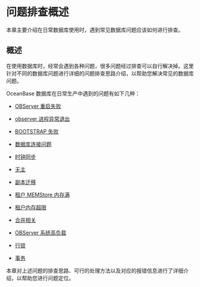 问题排查概述 
===========================

本章主要介绍在日常数据库使用时，遇到常见数据库问题应该如何进行排查。

概述 
-----------------------

在使用数据库时，经常会遇到各种问题，很多问题经过排查可以自行解决掉。这里针对不同的数据库问题进行详细的问题排查思路介绍，以帮助您解决常见的数据库问题。

OceanBase 数据库在日常生产中遇到的问题有如下几种：

* [OBServer 重启失败](../4.troubleshooting/3.observer-restart-failure-troubleshooting.md)

  

* [observer 进程异常退出](../4.troubleshooting/4.observer-process-exits-abnormally.md)

  

* [BOOTSTRAP 失败](../4.troubleshooting/5.troubleshooting-bootstrap-failures.md)

  

* [数据库连接问题](../4.troubleshooting/6.troubleshooting-database-connectivity-issues.md)

  

* [时钟同步](../4.troubleshooting/7.troubleshoot-clock-synchronization-issues.md)

  

* [无主](../4.troubleshooting/8.no-primary-troubleshooting.md)

  

* [副本迁移](../4.troubleshooting/9.troubleshooting-replica-migration.md)

  

* [租户 MEMStore 内存满](../4.troubleshooting/10.troubleshooting-when-the-memory-of-tenant-memstore-is-full.md)

  

* [租户内存超限](../4.troubleshooting/11.tenant-memory-limit-exceeded.md)

  

* [合并相关](../4.troubleshooting/12.merge-troubleshooting.md)

  

* [OBServer 系统高负载](../4.troubleshooting/13.high-load-processing-in-observer-system.md)

  

* [行锁](../4.troubleshooting/14.row-lock-troubleshooting.md)

  

* [事务](../4.troubleshooting/15.transaction-troubleshooting.md)

  




本章对上述问题的排查思路、可行的处理方法以及对应的报错信息进行了详细介绍，以帮助您进行问题定位。





